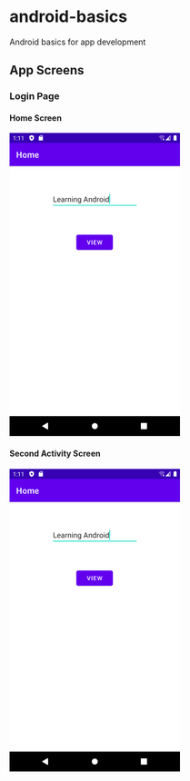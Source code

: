# android-basics

Android basics for app development

## App Screens

### Login Page

#### Home Screen
<img src="basic_concepts_practice/Screenshots/03.two_activities/home_screen.png" width="300"> 

#### Second Activity Screen
<img src="basic_concepts_practice/Screenshots/03.two_activities/home_screen.png" width="300">
